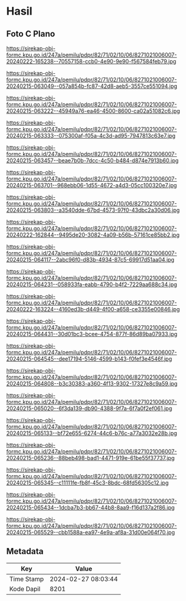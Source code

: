 # Hasil

## Foto C Plano

https://sirekap-obj-formc.kpu.go.id/247a/pemilu/pdpr/82/71/02/10/06/8271021006007-20240222-165238--70557158-ccb0-4e90-9e90-f567584feb79.jpg

https://sirekap-obj-formc.kpu.go.id/247a/pemilu/pdpr/82/71/02/10/06/8271021006007-20240215-063049--057a854b-fc87-42d8-aeb5-3557ce551094.jpg

https://sirekap-obj-formc.kpu.go.id/247a/pemilu/pdpr/82/71/02/10/06/8271021006007-20240215-063222--45949a76-ea46-4500-8600-ca02a51082c6.jpg

https://sirekap-obj-formc.kpu.go.id/247a/pemilu/pdpr/82/71/02/10/06/8271021006007-20240215-063333--075300af-f05a-4c3d-ad95-7947813c63e7.jpg

https://sirekap-obj-formc.kpu.go.id/247a/pemilu/pdpr/82/71/02/10/06/8271021006007-20240215-063457--beae7b0b-7dcc-4c50-b484-d874e7913b60.jpg

https://sirekap-obj-formc.kpu.go.id/247a/pemilu/pdpr/82/71/02/10/06/8271021006007-20240215-063701--968ebb06-1d55-4672-a4d3-05cc100320e7.jpg

https://sirekap-obj-formc.kpu.go.id/247a/pemilu/pdpr/82/71/02/10/06/8271021006007-20240215-063803--a3540dde-67bd-4573-97f0-43dbc2a30d06.jpg

https://sirekap-obj-formc.kpu.go.id/247a/pemilu/pdpr/82/71/02/10/06/8271021006007-20240222-162844--9495de20-3082-4a09-b56b-57161ce85bb2.jpg

https://sirekap-obj-formc.kpu.go.id/247a/pemilu/pdpr/82/71/02/10/06/8271021006007-20240215-064117--2abc96f0-d83b-4934-87c5-69917d51aa04.jpg

https://sirekap-obj-formc.kpu.go.id/247a/pemilu/pdpr/82/71/02/10/06/8271021006007-20240215-064231--058933fa-eabb-4790-b4f2-7229aa688c34.jpg

https://sirekap-obj-formc.kpu.go.id/247a/pemilu/pdpr/82/71/02/10/06/8271021006007-20240222-163224--4160ed3b-d449-4f00-a658-ce3355e00846.jpg

https://sirekap-obj-formc.kpu.go.id/247a/pemilu/pdpr/82/71/02/10/06/8271021006007-20240215-064431--30d01bc3-bcee-4754-877f-86d89ba07933.jpg

https://sirekap-obj-formc.kpu.go.id/247a/pemilu/pdpr/82/71/02/10/06/8271021006007-20240215-064545--dee17194-5146-4599-b143-f0fef3e4546f.jpg

https://sirekap-obj-formc.kpu.go.id/247a/pemilu/pdpr/82/71/02/10/06/8271021006007-20240215-064808--b3c30383-a360-4f13-9302-17327e8c9a59.jpg

https://sirekap-obj-formc.kpu.go.id/247a/pemilu/pdpr/82/71/02/10/06/8271021006007-20240215-065020--6f3da139-db90-4388-9f7a-6f7a0f2ef061.jpg

https://sirekap-obj-formc.kpu.go.id/247a/pemilu/pdpr/82/71/02/10/06/8271021006007-20240215-065133--bf72e655-6274-44c6-b76c-a77a3032e28b.jpg

https://sirekap-obj-formc.kpu.go.id/247a/pemilu/pdpr/82/71/02/10/06/8271021006007-20240215-065236--88beb498-bad1-4471-919e-61be55f37737.jpg

https://sirekap-obj-formc.kpu.go.id/247a/pemilu/pdpr/82/71/02/10/06/8271021006007-20240215-065345--c11111fe-fb8f-45c3-8bdc-68fd56305c12.jpg

https://sirekap-obj-formc.kpu.go.id/247a/pemilu/pdpr/82/71/02/10/06/8271021006007-20240215-065434--1dcba7b3-bb67-44b8-8aa9-f16d137a2f86.jpg

https://sirekap-obj-formc.kpu.go.id/247a/pemilu/pdpr/82/71/02/10/06/8271021006007-20240215-065529--cbb1588a-ea97-4e9a-af8a-31d00e064f70.jpg


## Metadata

| Key        | Value               |
| ---------- | ------------------- |
| Time Stamp | 2024-02-27 08:03:44 |
| Kode Dapil | 8201                |



